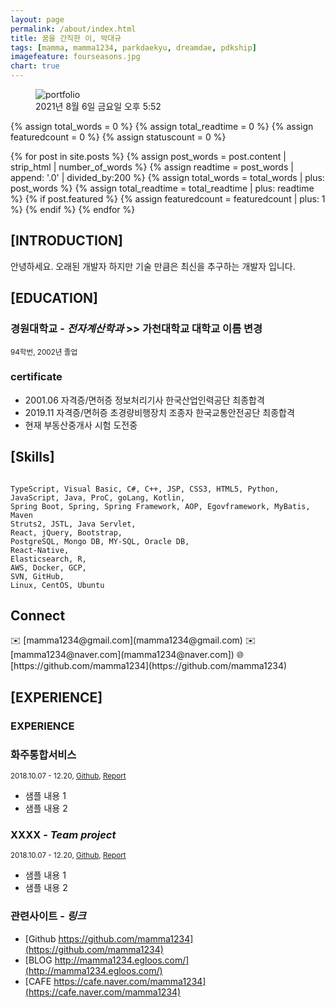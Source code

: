 ```yaml
---
layout: page
permalink: /about/index.html
title: 꿈을 간직한 이, 박대규
tags: [mamma, mamma1234, parkdaekyu, dreamdae, pdkship]
imagefeature: fourseasons.jpg
chart: true
---
```


<figure>
	<img src="{{ site.url }}/images/mamma_2021-12-26.jpeg" alt="portfolio">
	<figcaption>2021년 8월 6일 금요일 오후 5:52</figcaption>
</figure>

{% assign total_words = 0 %}
{% assign total_readtime = 0 %}
{% assign featuredcount = 0 %}
{% assign statuscount = 0 %}

{% for post in site.posts %}
    {% assign post_words = post.content | strip_html | number_of_words %}
    {% assign readtime = post_words | append: '.0' | divided_by:200 %}
    {% assign total_words = total_words | plus: post_words %}
    {% assign total_readtime = total_readtime | plus: readtime %}
    {% if post.featured %}
    {% assign featuredcount = featuredcount | plus: 1 %}
    {% endif %}
{% endfor %}

## [INTRODUCTION]
안녕하세요. 오래된 개발자 하지만 기술 만큼은 최신을 추구하는 개발자 입니다.


## [EDUCATION]
### 경원대학교 - *전자계산학과*  >> 가천대학교 대학교 이름 변경
<sub>94학번, 2002년 졸업</sub>  

### certificate
- 2001.06	자격증/면허증	정보처리기사	한국산업인력공단	최종합격
- 2019.11	자격증/면허증	초경량비행장치 조종자	한국교통안전공단	최종합격
- 현재 부동산중개사 시험 도전중



## [Skills]
<pre><code>
TypeScript, Visual Basic, C#, C++, JSP, CSS3, HTML5, Python, JavaScript, Java, ProC, goLang, Kotlin, 
Spring Boot, Spring, Spring Framework, AOP, Egovframework, MyBatis, Maven
Struts2, JSTL, Java Servlet, 
React, jQuery, Bootstrap, 
PostgreSQL, Mongo DB, MY-SQL, Oracle DB, 
React-Native, 
Elasticsearch, R,
AWS, Docker, GCP,
SVN, GitHub, 
Linux, CentOS, Ubuntu
</code></pre>


<h2>Connect</h2>
✉️ [mamma1234@gmail.com](mamma1234@gmail.com)  
✉️ [mamma1234@naver.com](mamma1234@naver.com])  
🌐 [https://github.com/mamma1234](https://github.com/mamma1234)



## [EXPERIENCE]
### EXPERIENCE


### 화주통합서비스
<sub>2018.10.07 - 12.20, [Github](https://github.com/mamma1234), [Report](https://bit.ly/mamma1234)</sub>
- 샘플 내용 1
- 샘플 내용 2

### XXXX - *Team project*
<sub>2018.10.07 - 12.20, [Github](https://github.com/mamma1234), [Report](https://bit.ly/mamma1234)</sub>
- 샘플 내용 1
- 샘플 내용 2




### 관련사이트  - *링크*
- [Github https://github.com/mamma1234](https://github.com/mamma1234)
- [BLOG http://mamma1234.egloos.com/](http://mamma1234.egloos.com/)
- [CAFE https://cafe.naver.com/mamma1234](https://cafe.naver.com/mamma1234)
